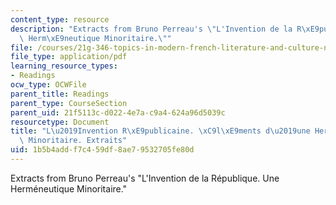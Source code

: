 ```yaml
---
content_type: resource
description: "Extracts from Bruno Perreau's \"L'Invention de la R\xE9publique. Une\
  \ Herm\xE9neutique Minoritaire.\""
file: /courses/21g-346-topics-in-modern-french-literature-and-culture-north-america-through-french-eyes-spring-2014/1b5b4addf7c459df8ae79532705fe80d_MIT21G_346S14_Bruno_Prreau.pdf
file_type: application/pdf
learning_resource_types:
- Readings
ocw_type: OCWFile
parent_title: Readings
parent_type: CourseSection
parent_uid: 21f5113c-d022-4e7a-c9a4-624a96d5039c
resourcetype: Document
title: "L\u2019Invention R\xE9publicaine. \xC9l\xE9ments d\u2019une Herm\xE9neutique\
  \ Minoritaire. Extraits"
uid: 1b5b4add-f7c4-59df-8ae7-9532705fe80d
---
```

Extracts from Bruno Perreau's "L'Invention de la République. Une Herméneutique Minoritaire."


